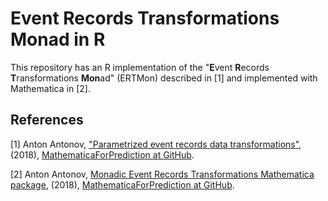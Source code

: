 # Event Records Transformations Monad in R

This repository has an R implementation of the "**E**vent **R**ecords **T**ransformations **Mon**ad" (ERTMon) described in \[1\]
and implemented with Mathematica in \[2\].

## References

\[1\] Anton Antonov, 
["Parametrized event records data transformations"](https://github.com/antononcube/MathematicaForPrediction/blob/master/MarkdownDocuments/Parametrized-event-records-data-transformations.md),
(2018), 
[MathematicaForPrediction at GitHub](https://github.com/antononcube).

\[2\] Anton Antonov, 
[Monadic Event Records Transformations Mathematica package](https://github.com/antononcube/MathematicaForPrediction/blob/master/MonadicProgramming/MonadicEventRecordsTransformations.m),
(2018), 
[MathematicaForPrediction at GitHub](https://github.com/antononcube).





